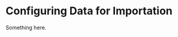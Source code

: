 [title]: # (Configuring Data for Importation)
[tags]: # (XXX)
[priority]: # (4522)
# Configuring Data for Importation
Something here.
